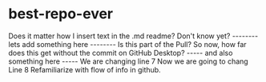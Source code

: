 # best-repo-ever
Does it matter how I insert text in the .md readme?
Don't know yet? -------- lets add something here --------
Is this part of the Pull?
So now, how far does this get without the commit on GitHub Desktop?
----- and also something here -----
We are changing line 7
Now we are going to chang Line 8
Refamiliarize with flow of info in github.